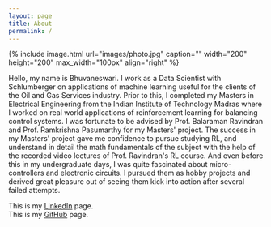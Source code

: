 ```yaml
---
layout: page
title: About
permalink: /
---
```


{% include image.html url="images/photo.jpg" caption="" width="200" height="200" max_width="100px" align="right" %}

Hello, my name is Bhuvaneswari. I work as a Data Scientist with Schlumberger on applications of machine learning useful for the clients of the Oil and Gas Services industry. Prior to this, I completed my Masters in Electrical Engineering from the Indian Institute of Technology Madras where I worked on real world applications of reinforcement learning for balancing control systems. I was fortunate to be advised by Prof. Balaraman Ravindran and Prof. Ramkrishna Pasumarthy for my Masters' project. The success in my Masters' project gave me confidence to pursue studying RL, and understand in detail the math fundamentals of the subject with the help of the recorded video lectures of Prof. Ravindran's RL course. And even before this in my undergraduate days, I was quite fascinated about micro-controllers and electronic circuits. I pursued them as hobby projects and derived great pleasure out of seeing them kick into action after several failed attempts. 


This is my [LinkedIn] page.  
This is my [GitHub] page.

[LinkedIn]: https://www.linkedin.com/in/bhuvaneswari-s-07217955/
[GitHub]: https://github.com/Bhuvans

